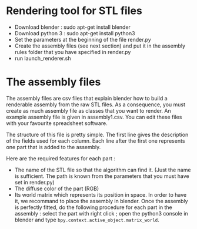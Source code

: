 # Rendering tool for STL files

* Download blender : sudo apt-get install blender
* Download python 3 : sudo apt-get install python3
* Set the parameters at the beginning of the file render.py
* Create the assembly files (see next section) and put it in the assembly rules folder that you have specified in render.py
* run launch\_renderer.sh
 
# The assembly files

The assembly files are csv files that explain blender how to build a renderable assembly from the raw STL files. As a consequence, you must create as much assembly file as classes that you want to render. An example assembly file is given in assembly1.csv. You can edit these files with your favourite spreadsheet software.

The structure of this file is pretty simple. The first line gives the description of the fields used for each column. Each line after the first one represents one part that is added to the assembly.

Here are the required features for each part : 

* The name of the STL file so that the algorithm can find it. (Just the name is sufficient. The path is known from the parameters that you must have set in render.py)
* The diffuse color of the part (RGB)
* Its world matrix which represents its position in space. In order to have it, we recommand to place the assembly in blender. Once the assembly is perfectly fitted, do the following procedure for each part in the assembly : select the part with right click ; open the python3 console in blender and type `bpy.context.active_object.matrix_world`.


